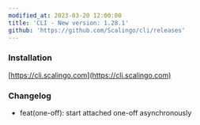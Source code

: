 ```yaml
---
modified_at: 2023-03-20 12:00:00
title: 'CLI - New version: 1.28.1'
github: 'https://github.com/Scalingo/cli/releases'
---
```


### Installation

[https://cli.scalingo.com](https://cli.scalingo.com)

### Changelog

* feat(one-off): start attached one-off asynchronously
